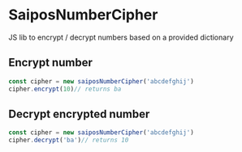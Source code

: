 # SaiposNumberCipher

JS lib to encrypt / decrypt numbers based on a provided dictionary

## Encrypt number

```js script
const cipher = new saiposNumberCipher('abcdefghij')
cipher.encrypt(10)// returns ba
```

## Decrypt encrypted number

```js script
const cipher = new saiposNumberCipher('abcdefghij')
cipher.decrypt('ba')// returns 10
```